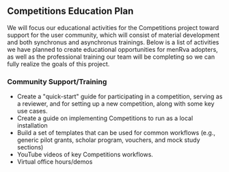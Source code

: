 ## Competitions Education Plan

We will focus our educational activities for the Competitions project toward support for the user community, which will consist of material development and both synchronus and asynchronus trainings. Below is a list of activities we have planned to create educational opportunities for menRva adopters, as well as the professional training our team will be completing so we can fully realize the goals of this project. 

### Community Support/Training
* Create a "quick-start" guide for participating in a competition, serving as a reviewer, and for setting up a new competition, along with some key use cases. 
* Create a guide on implementing Competitions to run as a local installation 
* Build a set of templates that can be used for common workflows (e.g., generic pilot grants, scholar program, vouchers, and mock study sections)
* YouTube videos of key Competitions workflows.
* Virtual office hours/demos
